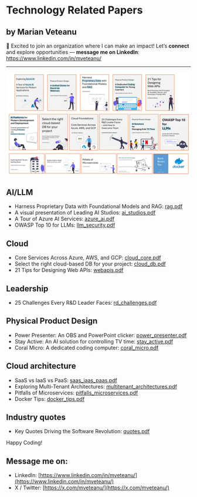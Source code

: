 # Technology Related Papers 
## by Marian Veteanu

📢 Excited to join an organization where I can make an impact! Let’s **connect** and explore opportunities — **message me on LinkedIn**: https://www.linkedin.com/in/mveteanu/

---

![](img/covers_orange.png)

## AI/LLM
- Harness Proprietary Data with Foundational Models and RAG: [rag.pdf](rag.pdf)
- A visual presentation of Leading AI Studios: [ai_studios.pdf](ai_studios.pdf)
- A Tour of Azure AI Services: [azure_ai.pdf](azure_ai.pdf)
- OWASP Top 10 for LLMs: [llm_security.pdf](llm_security.pdf)

## Cloud
- Core Services Across Azure, AWS, and GCP: [cloud_core.pdf](cloud_core.pdf)
- Select the right cloud-based DB for your project: [cloud_db.pdf](cloud_db.pdf)
- 21 Tips for Designing Web APIs: [webapis.pdf](webapis.pdf)

## Leadership
- 25 Challenges Every R&D Leader Faces: [rd_challenges.pdf](rd_challenges.pdf)

## Physical Product Design
- Power Presenter: An OBS and PowerPoint clicker: [power_presenter.pdf](power_presenter.pdf)
- Stay Active: An AI solution for controlling TV time: [stay_active.pdf](stay_active.pdf)
- Coral Micro: A dedicated coding computer: [coral_micro.pdf](coral_micro.pdf)

## Cloud architecture
- SaaS vs IaaS vs PaaS: [saas_iaas_paas.pdf](saas_iaas_paas.pdf)
- Exploring Multi-Tenant Architectures: [multitenant_architectures.pdf](multitenant_architectures.pdf)
- Pitfalls of Microservices: [pitfalls_microservices.pdf](pitfalls_microservices.pdf)
- Docker Tips: [docker_tips.pdf](docker_tips.pdf)

## Industry quotes
- Key Quotes Driving the Software Revolution: [quotes.pdf](quotes.pdf)

Happy Coding!

## Message me on:

- LinkedIn: [https://www.linkedin.com/in/mveteanu/](https://www.linkedin.com/in/mveteanu/)
- X / Twitter: [https://x.com/mveteanu/](https://x.com/mveteanu/)
